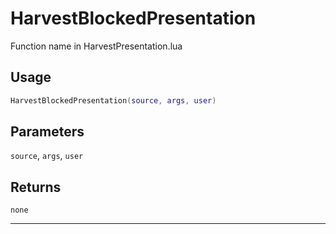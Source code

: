 # HarvestBlockedPresentation
Function name in HarvestPresentation.lua
## Usage
```lua
HarvestBlockedPresentation(source, args, user)
```
## Parameters
`source`, `args`, `user`
## Returns
`none`

---